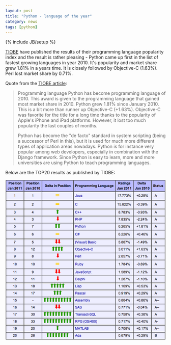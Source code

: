 ```yaml
---
layout: post
title: "Python - language of the year"
category: news
tags: [python]
---
```

{% include JB/setup %}

[TIOBE](http://www.tiobe.com/) have published the results of their programming language popularity index and the result is rather pleasing - Python came up first in the list of fastest growing languages in year 2010. It's popularity and market share grew 1.81% in a years time. It is closely followed by Objective-C (1.63%). Perl lost market share by 0.71%.

Quote from the [TIOBE article](http://www.tiobe.com/index.php/content/paperinfo/tpci/index.html):

> Programming language Python has become programming language of 2010. This award is given to the programming language that gained most market share in 2010. Python grew 1.81% since January 2010. This is a bit more than runner up Objective-C (+1.63%). Objective-C was favorite for the title for a long time thanks to the popularity of Apple's iPhone and iPad platforms. However, it lost too much popularity the last couples of months.
>
> Python has become the "de facto" standard in system scripting (being a successor of Perl in this), but it is used for much more different types of application areas nowadays. Python is for instance very popular among web developers, especially in combination with the Django framework. Since Python is easy to learn, more and more universities are using Python to teach programming languages.

Below are the TOP20 results as published by TIOBE:

![TIOBE Programming Community results (2010)](/assets/images/TIOBE-2011-Jan.png)
